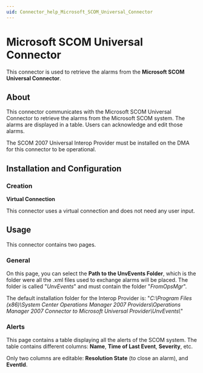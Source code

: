 ```yaml
---
uid: Connector_help_Microsoft_SCOM_Universal_Connector
---
```


# Microsoft SCOM Universal Connector

This connector is used to retrieve the alarms from the **Microsoft SCOM Universal Connector**.

## About

This connector communicates with the Microsoft SCOM Universal Connector to retrieve the alarms from the Microsoft SCOM system. The alarms are displayed in a table. Users can acknowledge and edit those alarms.

The SCOM 2007 Universal Interop Provider must be installed on the DMA for this connector to be operational.

## Installation and Configuration

### Creation

**Virtual Connection**

This connector uses a virtual connection and does not need any user input.

## Usage

This connector contains two pages.

### General

On this page, you can select the **Path to the UnvEvents Folder**, which is the folder were all the .xml files used to exchange alarms will be placed. The folder is called "*UnvEvents*" and must contain the folder "*FromOpsMgr*".

The default installation folder for the Interop Provider is: "*C:\Program Files (x86)\System Center Operations Manager 2007 Providers\Operations Manager 2007 Connector to Microsoft Universal Provider\UnvEvents\\*"

### Alerts

This page contains a table displaying all the alerts of the SCOM system. The table contains different columns: **Name**, **Time of Last Event**, **Severity**, etc.

Only two columns are editable: **Resolution State** (to close an alarm), and **EventId**.

